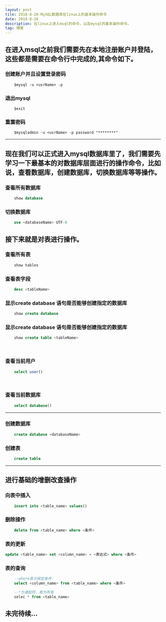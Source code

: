 ```yaml
---
layout: post
tile: 2018-8-26-MySQL数据库在linux上的基本操作命令
date: 2018-8-26
description: 在linux上进入msql的命令，以及mysql的基本操作命令。
tag: 博客
---
```


## 在进入msql之前我们需要先在本地注册账户并登陆，这些都是需要在命令行中完成的,其命令如下。

### 创建账户并且设置登录密码

~~~shell
    $mysql -u <usrName> -p 
~~~

### 退出mysql
~~~shell
    $exit                    
~~~

### 重置密码
~~~shell
    $mysqladmin -u <usrName> -p password "********"   
~~~
--------------------
## 现在我们可以正式进入mysql数据库里了，我们需要先学习一下最基本的对数据库层面进行的操作命令，比如说，查看数据库，创建数据库，切换数据库等等操作。
### 查看所有数据库
~~~sql
    show database                      
~~~

### 切换数据库
~~~sql
    use <databaseName> UTF-8   
~~~

## 接下来就是对表进行操作。

### 查看所有表
~~~sql
    show tables                   
~~~

### 查看表字段
~~~sql
    desc <tableName>                   
~~~

### 显示create database 语句是否能够创建指定的数据库
~~~sql
    show create database  
~~~

### 显示create database 语句是否能够创建指定的数据库            
~~~sql
    show create table <tableName>
~~~
     
### 查看当前用户
~~~sql
    select user()     
~~~
    
### 查看当前数据库     
~~~sql
    select database()                
~~~

------------

### 创建数据库
~~~sql
    create database <databaseName>
~~~ 
### 创建表 
~~~sql
    create table                   
~~~

--------------------

## 进行基础的增删改查操作

### 向表中插入
~~~sql
    insert into <table_name> values()
~~~

### 删除操作
~~~sql
    delete from <table_name> where <条件>
~~~  
  
### 表的更新
~~~sql
update <table_name> set <column_name> = <表达式> where <条件>
~~~

### 表的查询
~~~sql
    --where表示限定条件
    select <column_name> from <table_name> where <条件>

    --*为通配符，意为所有
    selec * from <table_name>
~~~

## 未完待续...